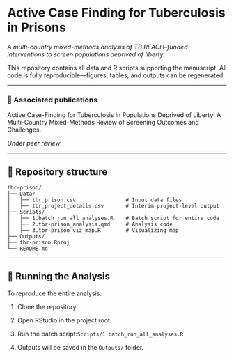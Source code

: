 # Active Case Finding for Tuberculosis in Prisons

*A multi-country mixed-methods analysis of TB REACH–funded interventions to screen populations deprived of liberty.*

This repository contains all data and R scripts supporting the manuscript. All code is fully reproducible—figures, tables, and outputs can be regenerated.

------------------------------------------------------------------------

### 📄 Associated publications

Active Case-Finding for Tuberculosis in Populations Deprived of Liberty: A Multi-Country Mixed-Methods Review of Screening Outcomes and Challenges.

*Under peer review*

------------------------------------------------------------------------

## 📁 Repository structure

```         
tbr-prison/
├── Data/                              
│   ├── tbr_prison.csv                # Input data files
│   ├── tbr_project_details.csv       # Interim project-level output 
├── Scripts/                
│   ├── 1.batch_run_all_analyses.R    # Batch script for entire code
│   ├── 2.tbr-prison_analysis.qmd     # Analysis code
│   ├── 3.tbr-prison_viz_map.R        # Visualizing map
├── Outputs/
├── tbr-prison.Rproj        
└── README.md               
```

------------------------------------------------------------------------

## 🚀 Running the Analysis

To reproduce the entire analysis:

1.  Clone the repository

2.  Open RStudio in the project root.

3.  Run the batch script:`Scripts/1.batch_run_all_analyses.R`

4.  Outputs will be saved in the `Outputs/` folder.
